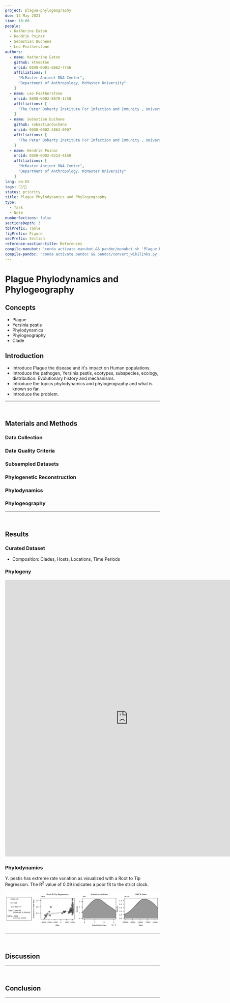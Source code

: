 ```yaml
---
project: plague-phylogeography
due: 13 May 2021
time: 18:00
people:
  - Katherine Eaton
  - Hendrik Poinar
  - Sebastian Duchene
  - Leo Featherstone
authors:
  - name: Katherine Eaton
    github: ktmeaton
    orcid: 0000-0001-6862-7756
    affiliations: [
      "McMaster Ancient DNA Center",
      "Department of Anthropology, McMaster University"
    ]
  - name: Leo Featherstone
    orcid: 0000-0002-8878-1758
    affiliations: [
      "The Peter Doherty Institute For Infection and Immunity , University of Melbourne"
    ]
  - name: Sebastian Duchene
    github: sebastianduchene
    orcid: 0000-0002-2863-0907
    affiliations: [
      "The Peter Doherty Institute For Infection and Immunity , University of Melbourne"
    ]
  - name: Hendrik Poinar
    orcid: 0000-0002-0314-4160
    affiliations: [
      "McMaster Ancient DNA Center",
      "Department of Anthropology, McMaster University"
    ]
lang: en-US
tags: ⬜/🧨
status: priority
title: Plague Phylodynamics and Phylogeography
type:
  - Task
  - Note
numberSections: false
sectionsDepth: 3
tblPrefix: Table
figPrefix: Figure
secPrefix: Section
reference-section-title: References
compile-manubot: "conda activate manubot && pandoc/manubot.sh 'Plague Phylodynamics and Phylogeography Paper.md' pandoc/bib/library.json ../../rootstock"
compile-pandoc: "conda activate pandoc && pandoc/convert_wikilinks.py --input 'Plague Phylodynamics and Phylogeography Paper.md' --output 'Plague Phylodynamics and Phylogeography Paper_convert.md' && ;"
---
```


# Plague Phylodynamics and Phylogeography

## Concepts

- Plague
- Yersinia pestis
- Phylodynamics
- Phylogeography
- Clade

## Introduction

  - Introduce Plague the disease and it's impact on Human populations.
  - Introduce the pathogen, Yersinia pestis, ecotypes, subspecies, ecology, distribution. Evolutionary history and mechanisms.
  - Introduce the topics phylodynamics and phylogeography and what is known so far.
  - Introduce the problem.

---
<div style="page-break-after: always; visibility: hidden">\pagebreak</div>

## Materials and Methods

### Data Collection

### Data Quality Criteria

### Subsampled Datasets

### Phylogenetic Reconstruction

### Phylodynamics

### Phylogeography

---
<div style="page-break-after: always; visibility: hidden">\pagebreak</div>

## Results

### Curated Dataset

- Composition: Clades, Hosts, Locations, Time Periods

### Phylogeny

<iframe id="igraph" scrolling="no" style="border:none;" seamless="seamless" src="https://nextstrain.org/community/ktmeaton/plague-phylogeography-projects@main/main/full/all?d=tree&m=div&onlyPanels&p=full&sidebar=closed" height="900px" width=800px ></iframe>

### Phylodynamics

Y. pestis has extreme rate variation as visualized with a Root to Tip Regression. The R<sup>2</sup> value of 0.09 indicates a poor fit to the strict clock.

![Root-To-Regression for All Samples](https://github.com/ktmeaton/plague-phylogeography-projects/raw/main/main/iqtree/all/chromosome/full/filter5/filter-taxa/rtt_all.png)

---
<div style="page-break-after: always; visibility: hidden">\pagebreak</div>

## Discussion

---
<div style="page-break-after: always; visibility: hidden">\pagebreak</div>


## Conclusion

---
<div style="page-break-after: always; visibility: hidden">\pagebreak</div>
